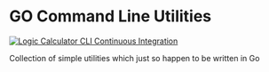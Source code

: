# GO Command Line Utilities

[![Logic Calculator CLI Continuous Integration  ](https://github.com/tsmoreland/go_cli_tools/actions/workflows/logic-calculator-cli-CI.yml/badge.svg)](https://github.com/tsmoreland/go_cli_tools/actions/workflows/logic-calculator-cli-CI.yml)

Collection of simple utilities which just so happen to be written in Go
